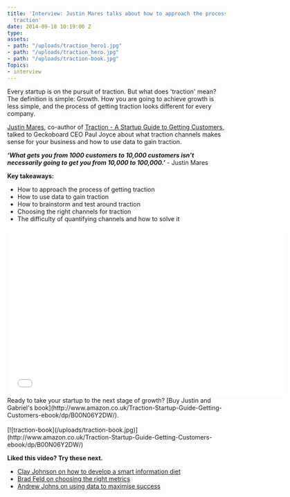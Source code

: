 ```yaml
---
title: 'Interview: Justin Mares talks about how to approach the process of getting
  traction'
date: 2014-09-18 10:19:00 Z
type: 
assets:
- path: "/uploads/traction_hero1.jpg"
- path: "/uploads/traction_hero.jpg"
- path: "/uploads/traction-book.jpg"
Topics:
- interview
---
```


Every startup is on the pursuit of traction. But what does 'traction' mean? The definition is simple: Growth. How you are going to achieve growth is less simple, and the process of getting traction looks different for every company. 

[Justin Mares](https://twitter.com/jwmares), co-author of [Traction - A Startup Guide to Getting Customers](http://tractionbook.com/), talked to Geckoboard CEO Paul Joyce about what traction channels makes sense for your business and how to use data to gain traction.

***‘What gets you from 1000 customers to 10,000 customers isn’t necessarily going to get you from 10,000 to 100,000.’*** - Justin Mares

**Key takeaways:**
<br>
- How to approach the process of getting traction
- How to use data to gain traction
- How to brainstorm and test around traction
- Choosing the right channels for traction
- The difficulty of quantifying channels and how to solve it

<iframe src="//fast.wistia.net/embed/iframe/b0ja61lltw" allowtransparency="true" frameborder="0" scrolling="no" class="wistia_embed" name="wistia_embed" allowfullscreen mozallowfullscreen webkitallowfullscreen oallowfullscreen msallowfullscreen width="640" height="388"></iframe>
<br>
Ready to take your startup to the next stage of growth? [Buy Justin and Gabriel's book](http://www.amazon.co.uk/Traction-Startup-Guide-Getting-Customers-ebook/dp/B00N06Y2DW/). 
<br>
<br>
[![traction-book](/uploads/traction-book.jpg)](http://www.amazon.co.uk/Traction-Startup-Guide-Getting-Customers-ebook/dp/B00N06Y2DW/) 

**Liked this video? Try these next.**
- [Clay Johnson on how to develop a smart information diet](https://www.geckoboard.com/blog/interview-clay-johnson-on-how-to-develop-a-smart-information-diet/) 
- [Brad Feld on choosing the right metrics](/learn/interviews/choosing-the-right-metrics)
- [Andrew Johns on using data to maximise success](/learn/interviews/using-data-to-maximise-success)
